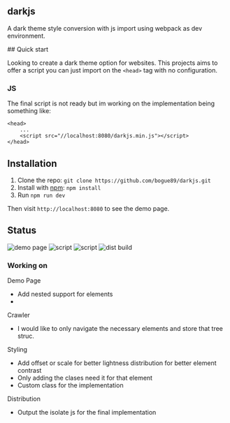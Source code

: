 darkjs
-

A dark theme style conversion with js import using webpack as dev environment.

## Quick start

Looking to create a dark theme option for websites. This projects aims to offer a script you can just import on the `<head>` tag with no configuration.

### JS

The final script is not ready but im working on the implementation being something like:

    <head>
        ...
        <script src="//localhost:8080/darkjs.min.js"></script>
    </head>


## Installation

1. Clone the repo: `git clone https://github.com/bogue89/darkjs.git`
2. Install with [npm](https://www.npmjs.com/): `npm install`
3. Run `npm run dev`

Then visit `http://localhost:8080` to see the demo page.

## Status

![demo page](https://img.shields.io/static/v1?label=demo_page&message=completed&color=success)
![script](https://img.shields.io/static/v1?label=crawler&message=poc&color=yellow)
![script](https://img.shields.io/static/v1?label=styling&message=null&color=red)
![dist build](https://img.shields.io/static/v1?label=dist&message=null&color=red)

### Working on

Demo Page
- Add nested support for elements
- 

Crawler
- I would like to only navigate the necessary elements and store that tree struc.

Styling
- Add offset or scale for better lightness distribution for better element contrast
- Only adding the clases need it for that element
- Custom class for the implementation

Distribution
- Output the isolate js for the final implementation

